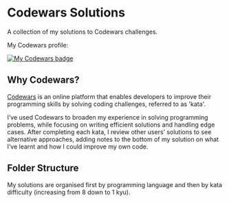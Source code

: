 # Codewars Solutions

A collection of my solutions to Codewars challenges.

My Codewars profile:

[![My Codewars badge](https://www.codewars.com/users/albertRowett/badges/large)](https://www.codewars.com/users/albertRowett)

## Why Codewars?

[Codewars](https://www.codewars.com) is an online platform that enables developers to improve their programming skills by solving coding challenges, referred to as 'kata'.

I’ve used Codewars to broaden my experience in solving programming problems, while focusing on writing efficient solutions and handling edge cases. After completing each kata, I review other users’ solutions to see alternative approaches, adding notes to the bottom of my solution on what I’ve learnt and how I could improve my own code.

## Folder Structure

My solutions are organised first by programming language and then by kata difficulty (increasing from 8 down to 1 kyu).
